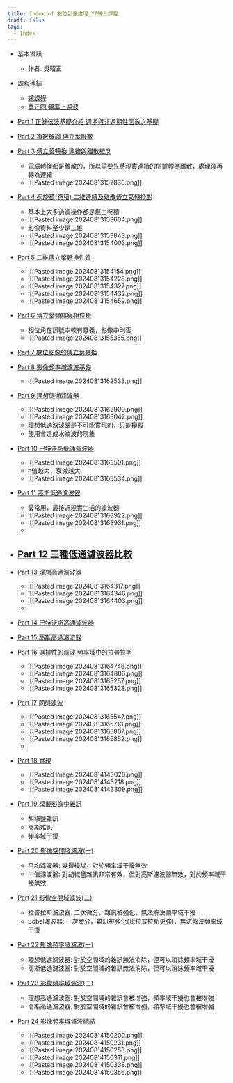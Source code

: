 ```yaml
---
title: Index of 數位影像處理_YT線上課程
draft: false
tags:
  - Index
---
```


- 基本資訊
	- 作者: 吳昭正

- 課程連結
	- [總課程](https://youtube.com/playlist?list=PLI6pJZaOCtF2fjFxpVGAqWgENVZw69QD2&si=OOycEbHSq-qcditP)
	- [單元四 頻率上濾波](https://www.youtube.com/playlist?list=PLI6pJZaOCtF2_D32S1BSI7fMcBuxTofPi)

- [Part 1 正餘弦波基礎介紹 週期與非週期性函數之基礎](https://www.youtube.com/watch?v=Ea4AM4j0F7g&list=PLI6pJZaOCtF2_D32S1BSI7fMcBuxTofPi&index=1&pp=iAQB )
- [Part 2 複數概論 傅立葉級數](https://www.youtube.com/watch?v=mafgMkxfX5w&list=PLI6pJZaOCtF2_D32S1BSI7fMcBuxTofPi&index=2&pp=iAQB )
- [Part 3 傅立葉轉換 連續與離散概念](https://www.youtube.com/watch?v=ihhKQrRPYCw&list=PLI6pJZaOCtF2_D32S1BSI7fMcBuxTofPi&index=3&pp=iAQB )
    - 電腦轉換都是離散的，所以需要先將現實連續的信號轉為離散，處理後再轉為連續
    - ![[Pasted image 20240813152836.png]]
- [Part 4 迴旋積(卷積) 二維連續及離散傅立葉轉換對](https://www.youtube.com/watch?v=HbsCNndjy10&list=PLI6pJZaOCtF2_D32S1BSI7fMcBuxTofPi&index=4&pp=iAQB )
    - 基本上大多過濾操作都是經由卷積
    - ![[Pasted image 20240813153604.png]]
    - 影像資料至少是二維
    - ![[Pasted image 20240813153843.png]]
    - ![[Pasted image 20240813154003.png]]
- [Part 5 二維傅立葉轉換性質](https://www.youtube.com/watch?v=jzdPaUOmuyM&list=PLI6pJZaOCtF2_D32S1BSI7fMcBuxTofPi&index=5&pp=iAQB )
	- ![[Pasted image 20240813154154.png]]
	- ![[Pasted image 20240813154228.png]]
	- ![[Pasted image 20240813154327.png]]
	- ![[Pasted image 20240813154432.png]]
	- ![[Pasted image 20240813154659.png]]
- [Part 6 傅立葉頻譜與相位角](https://www.youtube.com/watch?v=DSHvCgLKjEQ&list=PLI6pJZaOCtF2_D32S1BSI7fMcBuxTofPi&index=6&pp=iAQB )
    - 相位角在訊號中較有意義，影像中則否
    - ![[Pasted image 20240813155355.png]]
- [Part 7 數位影像的傅立葉轉換](https://www.youtube.com/watch?v=Bc9dG26Mpyg&list=PLI6pJZaOCtF2_D32S1BSI7fMcBuxTofPi&index=7&pp=iAQB )
- [Part 8 影像頻率域濾波基礎](https://www.youtube.com/watch?v=zzXdiBTSS_8&list=PLI6pJZaOCtF2_D32S1BSI7fMcBuxTofPi&index=8&pp=iAQB )
    - ![[Pasted image 20240813162533.png]]
- [Part 9 理想低通濾波器](https://www.youtube.com/watch?v=j3AJNt2P64k&list=PLI6pJZaOCtF2_D32S1BSI7fMcBuxTofPi&index=9&pp=iAQB )
    - ![[Pasted image 20240813162900.png]]
    - ![[Pasted image 20240813163042.png]]
    - 理想低通濾波器是不可能實現的，只能模擬
    - 使用會造成水紋波的現象
- [Part 10 巴特沃斯低通濾波器](https://www.youtube.com/watch?v=JVBQcJ56gWo&list=PLI6pJZaOCtF2_D32S1BSI7fMcBuxTofPi&index=10&pp=iAQB)
    - ![[Pasted image 20240813163501.png]]
    - n值越大，衰減越大
    - ![[Pasted image 20240813163534.png]]
- [Part 11 高斯低通濾波器](https://www.youtube.com/watch?v=HwLxHgJvWgo&list=PLI6pJZaOCtF2_D32S1BSI7fMcBuxTofPi&index=11&pp=iAQB)
    - 最常用，最接近現實生活的濾波器
    - ![[Pasted image 20240813163922.png]]
    - ![[Pasted image 20240813163931.png]]
    - 
- [Part 12 三種低通濾波器比較](https://www.youtube.com/watch?v=nX00ghFwFqs&list=PLI6pJZaOCtF2_D32S1BSI7fMcBuxTofPi&index=12&pp=iAQB)
    -  
- [Part 13 理想高通濾波器](https://www.youtube.com/watch?v=BJ14EyK0MBg&list=PLI6pJZaOCtF2_D32S1BSI7fMcBuxTofPi&index=13&pp=iAQB)
    - ![[Pasted image 20240813164317.png]]
    - ![[Pasted image 20240813164346.png]]
    - ![[Pasted image 20240813164403.png]]
    - 
- [Part 14 巴特沃斯高通濾波器](https://www.youtube.com/watch?v=08xsMvSxhVA&list=PLI6pJZaOCtF2_D32S1BSI7fMcBuxTofPi&index=14&pp=iAQB)
- [Part 15 高斯高通濾波器](https://www.youtube.com/watch?v=32skkTePzqk&list=PLI6pJZaOCtF2_D32S1BSI7fMcBuxTofPi&index=15&pp=iAQB)
- [Part 16 選擇性的濾波 頻率域中的拉普拉斯](https://www.youtube.com/watch?v=XIca8OnIs2w&list=PLI6pJZaOCtF2_D32S1BSI7fMcBuxTofPi&index=16&pp=iAQB)
    - ![[Pasted image 20240813164746.png]]
    - ![[Pasted image 20240813164806.png]]
    - ![[Pasted image 20240813165257.png]]
    - ![[Pasted image 20240813165328.png]]
- [Part 17 同態濾波](https://www.youtube.com/watch?v=lAB4Aq81DrI&list=PLI6pJZaOCtF2_D32S1BSI7fMcBuxTofPi&index=17&pp=iAQB)
    - ![[Pasted image 20240813165547.png]]
    - ![[Pasted image 20240813165713.png]]
    - ![[Pasted image 20240813165807.png]]
    - ![[Pasted image 20240813165852.png]]
    - 
- [Part 18 實現](https://www.youtube.com/watch?v=pZo0nUdfxMU&list=PLI6pJZaOCtF2_D32S1BSI7fMcBuxTofPi&index=18&pp=iAQB)
	- ![[Pasted image 20240814143026.png]]
	- ![[Pasted image 20240814143218.png]]
	- ![[Pasted image 20240814143309.png]]
- [Part 19 模擬影像中雜訊](https://www.youtube.com/watch?v=BnrOq89mY70&list=PLI6pJZaOCtF2_D32S1BSI7fMcBuxTofPi&index=19&pp=iAQB)
	- 胡椒鹽雜訊
	- 高斯雜訊
	- 頻率域干擾
- [Part 20 影像空間域濾波(一)](https://www.youtube.com/watch?v=S_hNGNaQscU&list=PLI6pJZaOCtF2_D32S1BSI7fMcBuxTofPi&index=20&pp=iAQB)
	- 平均濾波器: 變得模糊，對於頻率域干擾無效
	- 中值濾波器: 對胡椒鹽雜訊非常有效，但對高斯濾波器無效，對於頻率域干擾無效
- [Part 21 影像空間域濾波(二)](https://www.youtube.com/watch?v=jstXgqtQiUs&list=PLI6pJZaOCtF2_D32S1BSI7fMcBuxTofPi&index=21&pp=iAQB)
	- 拉普拉斯濾波器: 二次微分，雜訊被強化，無法解決頻率域干擾
	- Sobel濾波器: 一次微分，雜訊被強化(比拉普拉斯更強)，無法解決頻率域干擾
- [Part 22 影像頻率域濾波(一)](https://www.youtube.com/watch?v=ZeesS4HSvjs&list=PLI6pJZaOCtF2_D32S1BSI7fMcBuxTofPi&index=24&pp=iAQB)
	- 理想低通濾波器: 對於空間域的雜訊無法消除，但可以消除頻率域干擾
	- 高斯低通濾波器: 對於空間域的雜訊無法消除，但可以消除頻率域干擾
- [Part 23 影像頻率域濾波(二)](https://www.youtube.com/watch?v=EREq9qbc7hw&list=PLI6pJZaOCtF2_D32S1BSI7fMcBuxTofPi&index=22&pp=iAQB)
	- 理想高通濾波器: 對於空間域的雜訊會被增強，頻率域干擾也會被增強
	- 高斯高通濾波器: 對於空間域的雜訊會被增強，頻率域干擾也會被增強
- [Part 24 影像頻率域濾波總結](https://www.youtube.com/watch?v=Yn-DuuaW7aw&list=PLI6pJZaOCtF2_D32S1BSI7fMcBuxTofPi&index=23&pp=iAQB)
	- ![[Pasted image 20240814150200.png]]
	- ![[Pasted image 20240814150231.png]]
	- ![[Pasted image 20240814150253.png]]
	- ![[Pasted image 20240814150311.png]]
	- ![[Pasted image 20240814150338.png]]
	- ![[Pasted image 20240814150356.png]]
